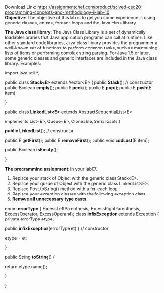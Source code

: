 Download Link: https://assignmentchef.com/product/solved-csc20-programming-concepts-and-methodology-ii-lab-10
<br>
<strong> </strong><strong>Objective</strong>: The objective of this lab is to get you some experience in using generic classes, enums, foreach loops and the Java class library.

<strong>The Java class library</strong>: The Java Class Library is a set of dynamically loadable libraries that Java application programs can call at runtime. Like other standard code libraries, Java class library provides the programmer a well-known set of functions to perform common tasks, such as maintaining lists of items or performing complex string parsing. For Java 1.5 or later, some generic classes and generic interfaces are included in the Java class library. Examples:




import java.util.*;

public class <strong>Stack&lt;E&gt;</strong> extends Vector&lt;E&gt; {       public <strong>Stack</strong>(); // constructor  public Boolean <strong>empty</strong>();  public E <strong>peek</strong>();            public E <strong>pop</strong>();             public E <strong>push</strong>(E item);

}

public class <strong>LinkedList&lt;E&gt;</strong> extends AbstractSequentialList&lt;E&gt;

implements List&lt;E&gt;, Queue&lt;E&gt;, Cloneable, Serializable {

<strong>public LinkedList</strong>(); // constructor

public E <strong>getFirst</strong>();       public E <strong>removeFirst</strong>();  public void <strong>addLast</strong>(E item);

public Boolean <strong>isEmpty</strong>();

}

<strong>The programming assignment</strong>: In your lab07,




<ol>

 <li>Replace your stack of Object with the generic class Stack&lt;E&gt;.</li>

 <li>Replace your queue of Object with the generic class LinkedList&lt;E&gt;.</li>

 <li>Replace Post.toString() method with a for-each loop.</li>

 <li>Replace your exception classes with the following exception class.</li>

 <li><strong>Remove all unnecessary type casts</strong>.</li>

</ol>




enum <strong>errorType</strong> { ExcessLeftParenthesis, ExcessRightParenthesis, ExcessOperator, ExcessOperand}; class <strong>infixException</strong> extends Exception {      private errorType etype;

public <strong>infixException</strong>(errorType et) { // constructor

etype = et;

}

public String <strong>toString</strong>() {

return etype.name();

}

}